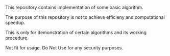 This repository contains implementation of some basic algorithm.

The purpose of this repository is not to achieve efficieny and computational speedup.

This is only for demonstration of certain algorithms and its working procedure. 

Not fit for usage. Do Not Use for any security purposes. 

